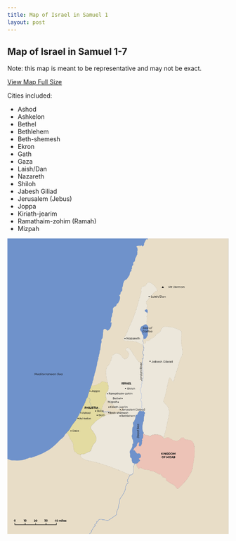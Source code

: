 ```yaml
---
title: Map of Israel in Samuel 1
layout: post
---
```


## Map of Israel in Samuel 1-7

Note: this map is meant to be representative and may not be exact.

[View Map Full Size](/images/israel-samuel-1-7.png)

Cities included:
* Ashod
* Ashkelon
* Bethel
* Bethlehem
* Beth-shemesh
* Ekron
* Gath
* Gaza
* Laish/Dan
* Nazareth
* Shiloh
* Jabesh Giliad
* Jerusalem (Jebus)
* Joppa
* Kiriath-jearim
* Ramathaim-zohim (Ramah)
* Mizpah



![Map of Israel and Philistia](/images/israel-samuel-1-7.png)
